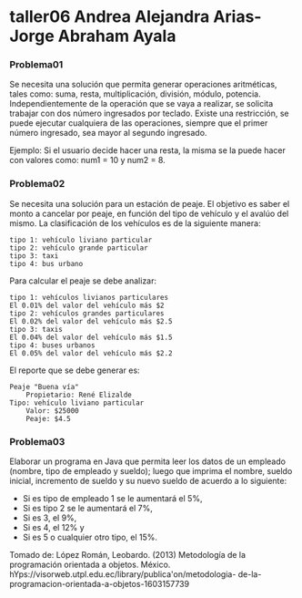 # taller06 Andrea Alejandra Arias-Jorge Abraham Ayala 

### Problema01

Se necesita una solución que permita generar operaciones aritméticas, tales como: suma, resta, multiplicación, división, módulo, potencia. Independientemente de la operación que se vaya a realizar, se solicita trabajar con dos número ingresados por teclado. Existe una restricción, se puede ejecutar cualquiera de las operaciones, siempre que el primer número ingresado, sea mayor al segundo ingresado.

Ejemplo: Si el usuario decide hacer una resta, la misma se la puede hacer con valores como: num1 = 10 y num2 = 8.

### Problema02

Se necesita una solución para un estación de peaje. El objetivo es saber el monto a cancelar por peaje, en función del tipo de vehículo y el avalúo del mismo. La clasificación de los vehículos es de la siguiente manera:

```
tipo 1: vehículo liviano particular
tipo 2: vehículo grande particular
tipo 3: taxi
tipo 4: bus urbano
```

Para calcular el peaje se debe analizar:

```
tipo 1: vehículos livianos particulares
El 0.01% del valor del vehículo más $2
tipo 2: vehículos grandes particulares
El 0.02% del valor del vehículo más $2.5
tipo 3: taxis
El 0.04% del valor del vehículo más $1.5
tipo 4: buses urbanos
El 0.05% del valor del vehículo más $2.2
```

El reporte que se debe generar es:

```
Peaje "Buena vía"
	Propietario: René Elizalde
Tipo: vehículo liviano particular
	Valor: $25000
	Peaje: $4.5
```

### Problema03

Elaborar un programa en Java que permita leer los datos de un empleado (nombre, tipo
de empleado y sueldo); luego que imprima el nombre, sueldo inicial, incremento de sueldo y su nuevo sueldo de
acuerdo a lo siguiente:
* Si es tipo de empleado 1 se le aumentará el 5%,
* Si es tipo 2 se le aumentará el 7%,
* Si es 3, el 9%,
* Si es 4, el 12% y
* Si es 5 o cualquier otro tipo, el 15%.

Tomado de: López Román, Leobardo. (2013) Metodología de la programación orientada a
objetos. México. hYps://visorweb.utpl.edu.ec/library/publica'on/metodologia-
de-la-programacion-orientada-a-objetos-1603157739
